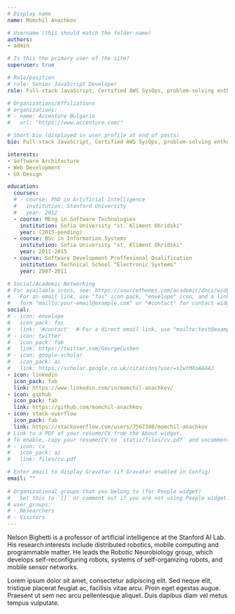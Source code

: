 ```yaml
---
# Display name
name: Momchil Anachkov

# Username (this should match the folder name)
authors:
- admin

# Is this the primary user of the site?
superuser: true

# Role/position
# role: Senior JavaScript Developer
role: Full-stack JavaScript, Certified AWS SysOps, problem-solving enthusiast.

# Organizations/Affiliations
# organizations:
# - name: Accenture Bulgaria
#   url: "https://www.accenture.com/"

# Short bio (displayed in user profile at end of posts)
bio: Full-stack JavaScript, Certified AWS SysOps, problem-solving enthusiast.

interests:
- Software Architecture
- Web Development
- UX Design

education:
  courses:
  # - course: PhD in Artificial Intelligence
  #   institution: Stanford University
  #   year: 2012
  - course: MEng in Software Technologies
    institution: Sofia University "st. Kliment Ohridski"
    year: (2015-pending)
  - course: BSc in Information Systems
    institution: Sofia University "st. Kliment Ohridski"
    year: 2011-2015
  - course: Software Development Proffesional Qualification
    institution: Technical School "Electronic Systems"
    year: 2007-2011

# Social/Academic Networking
# For available icons, see: https://sourcethemes.com/academic/docs/widgets/#icons
#   For an email link, use "fas" icon pack, "envelope" icon, and a link in the
#   form "mailto:your-email@example.com" or "#contact" for contact widget.
social:
# - icon: envelope
#   icon_pack: fas
#   link: '#contact'  # For a direct email link, use "mailto:test@example.org".
# - icon: twitter
#   icon_pack: fab
#   link: https://twitter.com/GeorgeCushen
# - icon: google-scholar
#   icon_pack: ai
#   link: https://scholar.google.co.uk/citations?user=sIwtMXoAAAAJ
- icon: linkedin
  icon_pack: fab
  link: https://www.linkedin.com/in/momchil-anachkov/
- icon: github
  icon_pack: fab
  link: https://github.com/momchil-anachkov
- icon: stack-overflow
  icon_pack: fab
  link: https://stackoverflow.com/users/7567340/momchil-anachkov
# Link to a PDF of your resume/CV from the About widget.
# To enable, copy your resume/CV to `static/files/cv.pdf` and uncomment the lines below.  
# - icon: cv
#   icon_pack: ai
#   link: files/cv.pdf

# Enter email to display Gravatar (if Gravatar enabled in Config)
email: ""
  
# Organizational groups that you belong to (for People widget)
#   Set this to `[]` or comment out if you are not using People widget.  
# user_groups:
# - Researchers
# - Visitors
---
```


Nelson Bighetti is a professor of artificial intelligence at the Stanford AI Lab. His research interests include distributed robotics, mobile computing and programmable matter. He leads the Robotic Neurobiology group, which develops self-reconfiguring robots, systems of self-organizing robots, and mobile sensor networks.

Lorem ipsum dolor sit amet, consectetur adipiscing elit. Sed neque elit, tristique placerat feugiat ac, facilisis vitae arcu. Proin eget egestas augue. Praesent ut sem nec arcu pellentesque aliquet. Duis dapibus diam vel metus tempus vulputate. 
